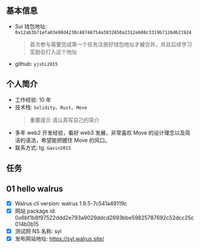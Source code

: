 ## 基本信息

- Sui 钱包地址: `0x12ab3b71efa03e98d4230c48748754a3832650a2312e608c3319b7126d621924`
  > 首次参与需要完成第一个任务注册好钱包地址才被合并，并且后续学习奖励会打入这个地址
- github: `yjshi2015`

## 个人简介

- 工作经验: 10 年
- 技术栈: `Solidity`、`Rust`、`Move` 
  > 重要提示 请认真写自己的简介
- 多年 web2 开发经验，看好 web3 发展，非常喜欢 Move 的设计理念以及简洁的语法，希望能把握住 Move 的风口。
- 联系方式: tg: `Gavin2015`

## 任务

## 01 hello walrus

- [x] Walrus cli version: walrus 1.9.5-7c541a49119c
- [x] 网站 package id: 0x6bf1b8f97522ddd2e793a9029ddcd2693bbe59825787692c52dcc25c014b0b15
- [x] 测试网 NS 名称: syl
- [x] 发布网站地址: https://syl.walrus.site/
